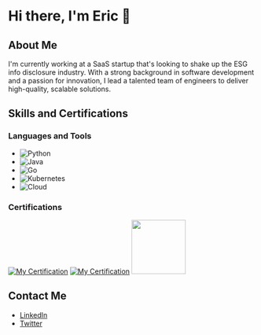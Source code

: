 # Hi there, I'm Eric 👋

## About Me
I'm currently working at a SaaS startup that's looking to shake up the ESG info disclosure industry. With a strong background in software development and a passion for innovation, I lead a talented team of engineers to deliver high-quality, scalable solutions.

## Skills and Certifications

### Languages and Tools
- ![Python](https://img.shields.io/badge/-Python-3776AB?logo=python&logoColor=white&style=plastic)
- ![Java](https://img.shields.io/badge/Java-ED8B00?style=plastic&logo=java&logoColor=white)
- ![Go](https://img.shields.io/badge/Go-00ADD8?style=plastic&logo=go&logoColor=white)
- ![Kubernetes](https://img.shields.io/badge/Kubernetes-326CE5?style=plastic&logo=kubernetes&logoColor=white)
- ![Cloud](https://img.shields.io/badge/Cloud-0089D6?style=plastic&logo=cloud&logoColor=white)


### Certifications
[![My Certification](https://images.credly.com/size/110x110/images/4e3d6f9f-55d7-4ea7-b0e6-f4d4ff543e22/image.png)](https://www.credly.com/badges/16dbda6a-f77a-4cd5-8d40-5272d69a8b51/public_url)
[![My Certification](https://images.credly.com/size/110x110/images/87eec792-3c63-4526-aafb-da866a30fa54/image.png)](https://www.credly.com/badges/5edb10f9-1c11-4a8b-92e7-a7f58b085fda/public_url)
<a href="https://credentials.databricks.com/8269edfe-95d1-4df5-b25d-6ff8e4a03fd3" target="_blank">
<img src="https://api.accredible.com/v1/frontend/credential_website_embed_image/badge/107193483" width="110" height="110" />
</a>


## Contact Me
- [LinkedIn](https://www.linkedin.com/in/eric-shen-96bbb6148/)
- [Twitter](https://x.com/ericjeee)
